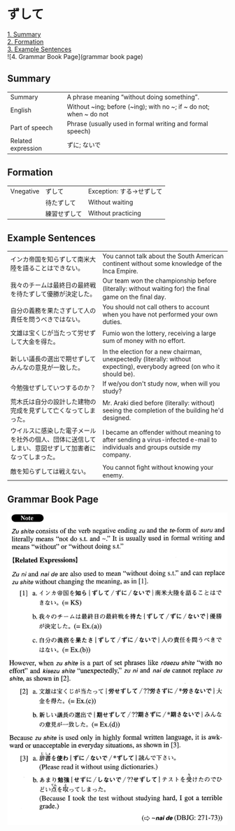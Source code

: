 # ずして

[1. Summary](#summary)<br>
[2. Formation](#formation)<br>
[3. Example Sentences](#example-sentences)<br>
![4. Grammar Book Page](grammar book page)<br>


## Summary

<table><tr>   <td>Summary</td>   <td>A phrase meaning “without doing something”.</td></tr><tr>   <td>English</td>   <td>Without ~ing; before (~ing); with no ~; if ~ do not; when ~ do not</td></tr><tr>   <td>Part of speech</td>   <td>Phrase (usually used in formal writing and formal speech)</td></tr><tr>   <td>Related expression</td>   <td>ずに; ないで</td></tr></table>

## Formation

<table class="table"><tbody><tr class="tr head"><td class="td"><span class="bold">Vnegative</span></td><td class="td"><span class="concept">ずして</span></td><td class="td"><span>Exception: する→せずして</span></td></tr><tr class="tr"><td class="td"></td><td class="td"><span>待た</span><span class="concept">ずして</span></td><td class="td"><span>Without waiting</span></td></tr><tr class="tr"><td class="td"></td><td class="td"><span>練習せ</span><span class="concept">ずして</span></td><td class="td"><span>Without practicing</span></td></tr></tbody></table>

## Example Sentences

<table><tr>   <td>インカ帝国を知らずして南米大陸を語ることはできない。</td>   <td>You cannot talk about the South American continent without some knowledge of the Inca Empire.</td></tr><tr>   <td>我々のチームは最終日の最終戦を待たずして優勝が決定した。</td>   <td>Our team won the championship before (literally: without waiting for) the ﬁnal game on the ﬁnal day.</td></tr><tr>   <td>自分の義務を果たさずして人の責任を問うべきではない。</td>   <td>You should not call others to account when you have not performed your own duties.</td></tr><tr>   <td>文雄は宝くじが当たって労せずして大金を得た。</td>   <td>Fumio won the lottery, receiving a large sum of money with no effort.</td></tr><tr>   <td>新しい議長の選出で期せずしてみんなの意見が一致した。</td>   <td>In the election for a new chairman, unexpectedly (literally: without expecting), everybody agreed (on who it should be).</td></tr><tr>   <td>今勉強せずしていつするのか？</td>   <td>If we/you don't study now, when will you study?</td></tr><tr>   <td>荒木氏は自分の設計した建物の完成を見ずして亡くなってしまった。</td>   <td>Mr. Araki died before (literally: without) seeing the completion of the building he'd designed.</td></tr><tr>   <td>ウイルスに感染した電子メールを社外の個人、団体に送信してしまい、意図せずして加害者になってしまった。</td>   <td>I became an offender without meaning to after sending a virus-infected e-mail to individuals and groups outside my company.</td></tr><tr>   <td>敵を知らずしては戦えない。</td>   <td>You cannot ﬁght without knowing your enemy.</td></tr></table>

## Grammar Book Page

![](../img/Advancedずして.png)

